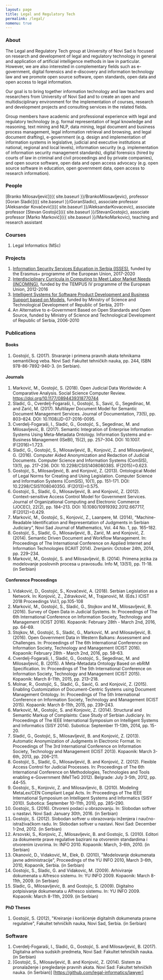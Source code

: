 ```yaml
---
layout: page
title: Legal and Regulatory Tech
permalink: /legal/
nomenu: true
---
```


### About

The Legal and Regulatory Tech group at University of Novi Sad is focused on research and development of legal and regulatory technology in general and application of artificial intelligence methods in law in particular. However, we are also interested in complementary fields such as e-government, digital forensics and e-discovery and information technology law and we promote open source software, open standards, open data and open access to legal information.

Our goal is to bring together information technology and law teachers and researchers from University of Novi Sad and to create an open and multidisciplinary environment for the implementation of courses, research and development projects and consulting services in the related fields.

Group members have academic and professional experience with legal and regulatory technology (e.g. formal representation of legal knowledge and reasoning, text mining and NLP, data mining, legal document and business process management, legal information retrieval and browsing, and legal document drafting), e-government (e.g. design and implementation of information systems in legislative, judicial and executive institutions at national, regional and local levels), information security (e.g. implementation of information security management standards), digital forensics (hired by courts of law in criminal and civil proceedings and by private companies), and open source software, open data and open access advocacy (e.g. open source software in education, open government data, open access to research information).

### People
[Branko Milosavljević]({{ site.baseurl }}/BrankoMilosavljevic), professor
[Goran Sladić]({{ site.baseurl }}/GoranSladic), associate professor
[Aleksandar Kovačević]({{ site.baseurl }}/AleksandarKovacevic), associate professor
[Stevan Gostojić]({{ site.baseurl }}/StevanGostojic), associate professor
[Marko Marković]({{ site.baseurl }}/MarkoMarkovic), teaching and research assistant

### Courses
1. Legal Informatics (MSc)

### Projects
1. [Information Security Services Education in Serbia (ISSES)](https://isses.etf.bg.ac.rs/), funded by the Erasmus+ programme of the European Union, 2017-2020
1. [Interdisciplinary Curricula in Computing to Meet Labor Market Needs (INCOMING)](http://htk.tlu.ee/incoming/), funded by the TEMPUS IV programme of the European Union, 2012-2016
1. [Intelligent Systems for Software Product Development and Business Support based on Models](http://mobins.uns.ac.rs/), funded by Ministry of Science and Technological Development of Republic of Serbia, 2011-
1. An Alternative to e-Government Based on Open Standards and Open Source, funded by Ministry of Science and Technological Development of Republic of Serbia, 2006-2010

### Publications

#### Books
1. Gostojić, S. (2017). Stvaranje i primena pravnih akata tehnikama semantičkog veba. Novi Sad: Fakultet tehničkih nauka, pp. 244, ISBN 978-86-7892-940-3. (in Serbian).

#### Journals

1. Marković, M., Gostojić, S. (2018). Open Judicial Data Worldwide: A Comparative Analysis. Social Science Computer Review. https://doi.org/10.1177/0894439318770744
1. Sladić, G., Cverdelj-Fogaraši, I., Gostojić, S., Savić, G., Segedinac, M. and Zarić, M. (2017). Multilayer Document Model for Semantic Document Management Services. Journal of Documentation, 73(5), pp. 803–824. DOI: 10.1108/JD-07-2016-0095.
1. Cverdelj-Fogaraši, I., Sladić, G., Gostojić, S., Segedinac, M. and Milosavljević, B. (2017). Semantic Integration of Enterprise Information Systems Using Meta-Metadata Ontology. Information Systems and e-Business Management (ISeBI), 15(2), pp. 257–304. DOI: 10.1007. IF(2016)=1.723.
1. Sladić, G., Gostojić, S., Milosavljević, B., Konjović, Z. and Milosavljević, G. (2016). Computer Aided Anonymization and Redaction of Judicial Documents. Computer Science and Information Systems (ComSIS), 13(1), pp. 217–236. DOI: 10.2298/CSIS140808038S. IF(2015)=0.623.
1. Gostojić, S., Milosavljević, B. and Konjović, Z. (2013). Ontological Model of Legal Norms for Creating and Using Legislation. Computer Science and Information Systems (ComSIS), 10(1), pp. 151–171. DOI: 10.2298/CSIS110804035G. IF(2013)=0.575.
1. Gostojić, S., Sladić, G., Milosavljević, B. and Konjović, Z. (2012). Context-sensitive Access Control Model for Government Services. Journal of Organizational Computing and Electronic Commerce (JOCEC), 22(2), pp. 184–213. DOI: 10.1080/10919392.2012.667717, IF(2012)=0.429.
1. Marković, M., Gostojić, S., Konjović, Z., Laanpere, M. (2014), “Machine-Readable Identification and Representation of Judgments in Serbian Judiciary”, Novi Sad Journal of Mathematics, Vol. 44 No. 1, pp. 165–182.
1. Gostojić, S., Sladić, G., Milosavljević, B., Zarić, M. and Konjović, Z. (2014). Semantic Driven Document and Workflow Management. In: Proceedings of The International Conference on Applied Internet and Information Technologies (ICAIIT 2014). Zrenjanin: October 24th, 2014, pp. 229–234.
1. Marković, M., Gostojić, S. and Milosavljević, B. (2014). Primena jezika za modelovanje poslovnih procesa u pravosuđu. Info M, 13(51), pp. 11-18. (in Serbian)

#### Conference Proceedings

1. Vidaković, D., Gostojić, S., Kovačević, A. (2018). Serbian Legislation as a Network.  In: Konjović, Z., Zdravković, M., Trajanović, M. (Eds.) ICIST 2018 Proceedings Vol.1, pp.105-108
1. Marković, M., Gostojić, S., Sladić, G., Stojkov and M., Milosavljević, B. (2016). Survey of Open Data in Judicial Systems. In: Proceedings of The 6th International Conference on Information Society, Technology and Management (ICIST 2016). Kopaonik: February 28th - March 2nd, 2016, pp. 64–69.
1. Stojkov, M., Gostojić, S., Sladić, G., Marković, M. and Milosavljević, B. (2016). Open Government Data in Western Balkans: Assessment and Challenges. In: Proceedings of The 6th International Conference on Information Society, Technology and Management (ICIST 2016). Kopaonik: February 28th - March 2nd, 2016, pp. 58–63.
1. Cverdelj-Fogaraši, I., Sladić, G., Gostojić, S., Segedinac, M. and Milosavljević, B. (2015). A Meta-Metadata Ontology Based on ebRIM Specification. In: Proceedings of The 5th International Conference on Information Society, Technology and Management (ICIST 2015). Kopaonik: March 8-11th, 2015, pp. 213–218.
1. Molnar, R., Gostojić, S., Sladić, G., Savić, G. and Konjović, Z. (2015). Enabling Customization of Document-Centric Systems using Document Management Ontology. In: Proceedings of The 5th International Conference on Information Society, Technology and Management (ICIST 2015). Kopaonik: March 8-11th, 2015, pp. 239–243.
1. Marković, M., Gostojic, S. and Konjovic, Z. (2014). Structural and Semantic Markup of Complaints: Case Study of Serbian Judiciary. In: Proceedings of The IEEE International Symposium on Intelligent Systems and Informatics (SISY 2014). Subotica: September 11-13th, 2014, pp. 15-20.
1. Sladić, G., Gostojić, S., Milosavljević, B. and Konjović, Z. (2013). Automatic Anonymization of Judgments in Electronic Format. In: Proceedings of The 3rd International Conference on Information Society, Technology and Management (ICIST 2013). Kopaonik: March 3-6th, 2013, pp. 206–211.
1. Gostojić, S., Sladić, G., Milosavljević, B. and Konjović, Z. (2012). Flexible Access Control for Judicial Processes. In: Proceedings of The 6th International Conference on Methodologies, Technologies and Tools enabling e-Government (MeTTeG 2012). Belgrade: July 3-5th, 2012, pp. 44–55.
1. Gostojic, S., Konjovic, Z. and Milosavljevic, B. (2010). Modeling MetaLex/CEN Compliant Legal Acts. In: Proceedings of The IEEE International Symposium on Intelligent Systems and Informatics (SISY 2010). Subotica: September 10-11th, 2010, pp. 285–290.
1. Gostojic, S. (2016). Otvoreni podaci u obrazovanju. In: Slobodan softver u nastavi. Novi Sad: January 30th, 2016. (in Serbian)
1. Gostojic, S. (2012). Slobodan softver u obrazovanju inženjera i naučno-istraživačkom radu. In: Slobodan softver u nastavi. Novi Sad: December 1-2nd, 2012. (in Serbian)
1. Arsovski, S., Konjovic, Z., Milosavljevic, B. and Gostojic, S. (2010). Editori za dokumente prave regulative bazirani na otvorenim standardima i otvorenim izvorima. In: INFO 2010. Kopaonik: March, 3-6th, 2010. (in Serbian)
1. Okanović, D., Vidaković, M., Elek, Đ. (2010), "Modelovanje dokumenata javne administracije", Proceedings of the YU INFO 2010, March 3-6th, 2010, Kopaonik, Serbia. (in Serbian)
1. Gostojic, S., Sladic, G. and Vidakovic, M. (2009). Arhiviranje dokumenata u Alfresco sistemu. In: YU INFO 2009. Kopaonik: March 8-11th, 2009. (in Serbian)
1. Sladic, G., Milosavljevic, B. and Gostojic, S. (2009). Digitalno potpisivanje dokumenata u Alfresco sistemu. In: YU INFO 2009. Kopaonik: March 8-11th, 2009. (in Serbian)

#### PhD Theses

1. Gostojić, S. (2012), "Kreiranje i korišćenje digitalnih dokumenata pravne regulative", Fakultet tehničkih nauka, Novi Sad, Serbia. (in Serbian)

### Software

1. Cverdelj-Fogaraši, I., Sladić, G., Gostojić, S. and Milosavljević, B. (2017). Digitalna arhiva sudskih predmeta, Novi Sad: Fakultet tehničkih nauka. (in Serbian)
1. [Gostojić, S., Milosavljević, B. and Konjović, Z. (2014). Sistem za pronalaženje i pregledanje pravnih akata. Novi Sad: Fakultet tehničkih nauka. (in Serbian)] [https://github.com/legal-informatics/lawyer]
